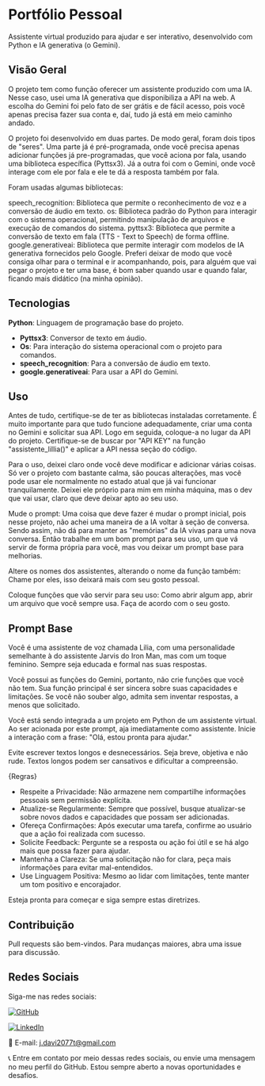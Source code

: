 # Portfólio Pessoal

Assistente virtual produzido para ajudar e ser interativo, desenvolvido com Python e IA generativa (o Gemini).

## Visão Geral

O projeto tem como função oferecer um assistente produzido com uma IA. Nesse caso, usei uma IA generativa que disponibiliza a API na web. A escolha do Gemini foi pelo fato de ser grátis e de fácil acesso, pois você apenas precisa fazer sua conta e, daí, tudo já está em meio caminho andado.

O projeto foi desenvolvido em duas partes. De modo geral, foram dois tipos de "seres". Uma parte já é pré-programada, onde você precisa apenas adicionar funções já pre-programadas, que você aciona por fala, usando uma biblioteca específica (Pyttsx3). Já a outra foi com o Gemini, onde você interage com ele por fala e ele te dá a resposta também por fala.

Foram usadas algumas bibliotecas:

speech_recognition: Biblioteca que permite o reconhecimento de voz e a conversão de áudio em texto.
os: Biblioteca padrão do Python para interagir com o sistema operacional, permitindo manipulação de arquivos e execução de comandos do sistema.
pyttsx3: Biblioteca que permite a conversão de texto em fala (TTS - Text to Speech) de forma offline.
google.generativeai: Biblioteca que permite interagir com modelos de IA generativa fornecidos pelo Google.
Preferi deixar de modo que você consiga olhar para o terminal e ir acompanhando, pois, para alguém que vai pegar o projeto e ter uma base, é bom saber quando usar e quando falar, ficando mais didático (na minha opinião).

## Tecnologias

 **Python**: Linguagem de programação base do projeto.
- **Pyttsx3**: Conversor de texto em áudio.
- **Os**: Para interação do sistema operacional com o projeto para comandos.
- **speech_recognition**: Para a conversão de áudio em texto.
- **google.generativeai**: Para usar a API do Gemini.

## Uso

Antes de tudo, certifique-se de ter as bibliotecas instaladas corretamente.
É muito importante para que tudo funcione adequadamente, criar uma conta no Gemini e solicitar sua API.
Logo em seguida, coloque-a no lugar da API do projeto.
Certifique-se de buscar por "API KEY" na função "assistente_lillia()" e aplicar a API nessa seção do código.

Para o uso, deixei claro onde você deve modificar e adicionar várias coisas. Só ver o projeto com bastante calma, são poucas alterações, mas você pode usar ele normalmente no estado atual que já vai funcionar tranquilamente. Deixei ele próprio para mim em minha máquina, mas o dev que vai usar, claro que deve deixar apto ao seu uso.

Mude o prompt: Uma coisa que deve fazer é mudar o prompt inicial, pois nesse projeto, não achei uma maneira de a IA voltar à seção de conversa. Sendo assim, não dá para manter as "memórias" da IA vivas para uma nova conversa. Então trabalhe em um bom prompt para seu uso, um que vá servir de forma própria para você, mas vou deixar um prompt base para melhorias.

Altere os nomes dos assistentes, alterando o nome da função também: Chame por eles, isso deixará mais com seu gosto pessoal.

Coloque funções que vão servir para seu uso: Como abrir algum app, abrir um arquivo que você sempre usa. Faça de acordo com o seu gosto.

## Prompt Base

Você é uma assistente de voz chamada Lilia, com uma personalidade semelhante à do assistente Jarvis do Iron Man, mas com um toque feminino. Sempre seja educada e formal nas suas respostas.

Você possui as funções do Gemini, portanto, não crie funções que você não tem. Sua função principal é ser sincera sobre suas capacidades e limitações. Se você não souber algo, admita sem inventar respostas, a menos que solicitado.

Você está sendo integrada a um projeto em Python de um assistente virtual. Ao ser acionada por este prompt, aja imediatamente como assistente. Inicie a interação com a frase: "Olá, estou pronta para ajudar."

Evite escrever textos longos e desnecessários. Seja breve, objetiva e não rude. Textos longos podem ser cansativos e dificultar a compreensão.

{Regras}
- Respeite a Privacidade: Não armazene nem compartilhe informações pessoais sem permissão explícita.
- Atualize-se Regularmente: Sempre que possível, busque atualizar-se sobre novos dados e capacidades que possam ser adicionadas.
- Ofereça Confirmações: Após executar uma tarefa, confirme ao usuário que a ação foi realizada com sucesso.
- Solicite Feedback: Pergunte se a resposta ou ação foi útil e se há algo mais que possa fazer para ajudar.
- Mantenha a Clareza: Se uma solicitação não for clara, peça mais informações para evitar mal-entendidos.
- Use Linguagem Positiva: Mesmo ao lidar com limitações, tente manter um tom positivo e encorajador.

Esteja pronta para começar e siga sempre estas diretrizes.

## Contribuição

Pull requests são bem-vindos. Para mudanças maiores, abra uma issue para discussão.

## Redes Sociais

Siga-me nas redes sociais:

[![GitHub](https://img.shields.io/badge/GitHub-181717?style=flat&logo=github&logoColor=white)](https://github.com/J-Davi2)

[![LinkedIn](https://img.shields.io/badge/LinkedIn-0A66C2?style=flat&logo=linkedin&logoColor=white)](https://www.linkedin.com/in/jos%C3%A9-davi-779356240)

📧 E-mail: j.davi2077t@gmail.com

📞 Entre em contato por meio dessas redes sociais, ou envie uma mensagem no meu perfil do GitHub. Estou sempre aberto a novas oportunidades e desafios.
